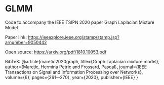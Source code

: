 # GLMM
Code to accompany the IEEE TSIPN 2020 paper Graph Laplacian Mixture Model

Paper link: https://ieeexplore.ieee.org/stamp/stamp.jsp?arnumber=9050442

Open source: https://arxiv.org/pdf/1810.10053.pdf

BibTeX:
@article{maretic2020graph,
  title={Graph Laplacian mixture model},
  author={Maretic, Hermina Petric and Frossard, Pascal},
  journal={IEEE Transactions on Signal and Information Processing over Networks},
  volume={6},
  pages={261--270},
  year={2020},
  publisher={IEEE}
}
